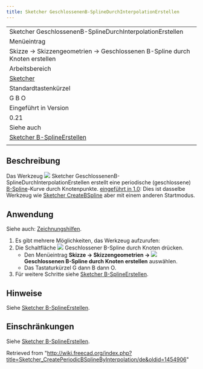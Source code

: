 ```yaml
---
title: Sketcher GeschlossenenB-SplineDurchInterpolationErstellen
---
```


|                                                                                      |
| ------------------------------------------------------------------------------------ |
| Sketcher GeschlossenenB-SplineDurchInterpolationErstellen                            |
| Menüeintrag                                                                          |
| Skizze → Skizzengeometrien → Geschlossenen B-Spline durch Knoten erstellen           |
| Arbeitsbereich                                                                       |
| [Sketcher](/Sketcher_Workbench/de "Sketcher Workbench/de")                           |
| Standardtastenkürzel                                                                 |
| G B O                                                                                |
| Eingeführt in Version                                                                |
| 0.21                                                                                 |
| Siehe auch                                                                           |
| [Sketcher B-SplineErstellen](/Sketcher_CreateBSpline/de "Sketcher CreateBSpline/de") |
|                                                                                      |

## Beschreibung

Das Werkzeug ![](/images/Sketcher_CreatePeriodicBSplineByInterpolation.svg) Sketcher GeschlossenenB-SplineDurchInterpolationErstellen erstellt eine periodische (geschlossene) [B-Spline](/B-Splines "B-Splines")-Kurve durch Knotenpunkte. [eingeführt in 1.0](/Release_notes_1.0/de "Release notes 1.0/de"): Dies ist dasselbe Werkzeug wie [Sketcher CreateBSpline](/Sketcher_CreateBSpline/de "Sketcher CreateBSpline/de") aber mit einem anderen Startmodus.

## Anwendung

Siehe auch: [Zeichnungshilfen](/Sketcher_Workbench/de#Zeichnungshilfen "Sketcher Workbench/de").

1. Es gibt mehrere Möglichkeiten, das Werkzeug aufzurufen:
2. Die Schaltfläche ![](/images/Sketcher_CreatePeriodicBSplineByInterpolation.svg) Geschlossener B-Spline durch Knoten drücken.
   - Den Menüeintrag **Skizze → Skizzengeometrien → ![](/images/Sketcher_CreatePeriodicBSplineByInterpolation.svg) Geschlossenen B-Spline durch Knoten erstellen** auswählen.
   - Das Tastaturkürzel G dann B dann O.
3. Für weitere Schritte siehe [Sketcher B-SplineErstellen](/Sketcher_CreateBSpline/de#Anwendung "Sketcher CreateBSpline/de").

## Hinweise

Siehe [Sketcher B-SplineErstellen](/Sketcher_CreateBSpline/de#Hinweise "Sketcher CreateBSpline/de").

## Einschränkungen

Siehe [Sketcher B-SplineErstellen](/Sketcher_CreateBSpline/de#Hinweise "Sketcher CreateBSpline/de").

Retrieved from "<http://wiki.freecad.org/index.php?title=Sketcher_CreatePeriodicBSplineByInterpolation/de&oldid=1454906>"
